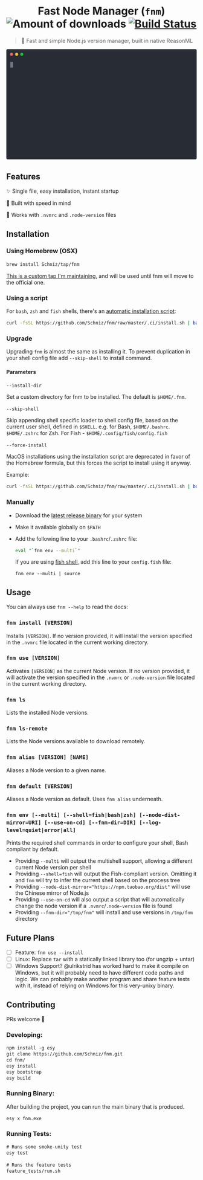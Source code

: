 <h1 align="center">
  Fast Node Manager (<code>fnm</code>)
  <img alt="Amount of downloads" src="https://img.shields.io/github/downloads/Schniz/fnm/total.svg?style=flat" />
  <a href="https://dev.azure.com/galstar0385/fnm/_build/latest?definitionId=1?branchName=master"><img alt="Build Status" src="https://dev.azure.com/galstar0385/fnm/_apis/build/status/Schniz.fnm?branchName=master" /></a>
</h1>

> :rocket: Fast and simple Node.js version manager, built in native ReasonML

<div align="center">
  <img src="./docs/fnm.svg" alt="Blazing fast!">
</div>

## Features

:sparkles: Single file, easy installation, instant startup

:rocket: Built with speed in mind

:thinking: Works with `.nvmrc` and `.node-version` files

## Installation

### Using Homebrew (OSX)

```bash
brew install Schniz/tap/fnm
```

[This is a custom tap I'm maintaining](https://github.com/Schniz/homebrew-tap), and will be used until fnm will move to the official one.

### Using a script

For `bash`, `zsh` and `fish` shells, there's an [automatic installation script](./.ci/install.sh):

```bash
curl -fsSL https://github.com/Schniz/fnm/raw/master/.ci/install.sh | bash
```

### Upgrade

Upgrading `fnm` is almost the same as installing it. To prevent duplication in your shell config file add `--skip-shell` to install command.

#### Parameters

`--install-dir`

Set a custom directory for fnm to be installed. The default is `$HOME/.fnm`.

`--skip-shell`

Skip appending shell specific loader to shell config file, based on the current user shell, defined in `$SHELL`. e.g. for Bash, `$HOME/.bashrc`. `$HOME/.zshrc` for Zsh. For Fish - `$HOME/.config/fish/config.fish`

`--force-install`

MacOS installations using the installation script are deprecated in favor of the Homebrew formula, but this forces the script to install using it anyway.

Example:

```bash
curl -fsSL https://github.com/Schniz/fnm/raw/master/.ci/install.sh | bash -s -- --install-dir "./.fnm" --skip-shell
```

### Manually

- Download the [latest release binary](https://github.com/Schniz/fnm/releases) for your system
- Make it available globally on `$PATH`
- Add the following line to your `.bashrc`/`.zshrc` file:

  ```bash
  eval "`fnm env --multi`"
  ```

  If you are using [fish shell](https://fishshell.com/), add this line to your `config.fish` file:

  ```fish
  fnm env --multi | source
  ```

## Usage

You can always use `fnm --help` to read the docs:

### `fnm install [VERSION]`

Installs `[VERSION]`. If no version provided, it will install the version specified in the `.nvmrc` file located in the current working directory.

### `fnm use [VERSION]`

Activates `[VERSION]` as the current Node version. If no version provided, it will activate the version specified in the `.nvmrc` or `.node-version` file located in the current working directory.

### `fnm ls`

Lists the installed Node versions.

### `fnm ls-remote`

Lists the Node versions available to download remotely.

### `fnm alias [VERSION] [NAME]`

Aliases a Node version to a given name.

### `fnm default [VERSION]`

Aliases a Node version as default. Uses `fnm alias` underneath.

### `fnm env [--multi] [--shell=fish|bash|zsh] [--node-dist-mirror=URI] [--use-on-cd] [--fnm-dir=DIR] [--log-level=quiet|error|all]`

Prints the required shell commands in order to configure your shell, Bash compliant by default.

- Providing `--multi` will output the multishell support, allowing a different current Node version per shell
- Providing `--shell=fish` will output the Fish-compliant version. Omitting it and `fnm` will try to infer the current shell based on the process tree
- Providing `--node-dist-mirror="https://npm.taobao.org/dist"` will use the Chinese mirror of Node.js
- Providing `--use-on-cd` will also output a script that will automatically change the node version if a `.nvmrc`/`.node-version` file is found
- Providing `--fnm-dir="/tmp/fnm"` will install and use versions in `/tmp/fnm` directory

## Future Plans

- [ ] Feature: `fnm use --install`
- [ ] Linux: Replace `tar` with a statically linked library too (for ungzip + untar)
- [ ] Windows Support? @ulrikstrid has worked hard to make it compile on Windows, but it will probably need to have different code paths and logic. We can probably make another program and share feature tests with it, instead of relying on Windows for this very-unixy binary.

## Contributing

PRs welcome :tada:

### Developing:

```
npm install -g esy
git clone https://github.com/Schniz/fnm.git
cd fnm/
esy install
esy bootstrap
esy build
```

### Running Binary:

After building the project, you can run the main binary that is produced.

```
esy x fnm.exe
```

### Running Tests:

```
# Runs some smoke-unity test
esy test

# Runs the feature tests
feature_tests/run.sh
```
